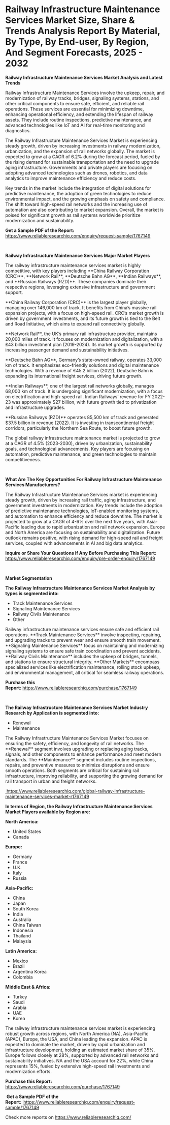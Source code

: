 <p><h1>Railway Infrastructure Maintenance Services Market Size, Share & Trends Analysis Report By Material, By Type, By End-user, By Region, And Segment Forecasts, 2025 - 2032</h1></p><p><strong>Railway Infrastructure Maintenance Services Market Analysis and Latest Trends</strong></p>
<p><p>Railway Infrastructure Maintenance Services involve the upkeep, repair, and modernization of railway tracks, bridges, signaling systems, stations, and other critical components to ensure safe, efficient, and reliable rail operations. These services are essential for minimizing downtime, enhancing operational efficiency, and extending the lifespan of railway assets. They include routine inspections, predictive maintenance, and advanced technologies like IoT and AI for real-time monitoring and diagnostics.</p><p>The Railway Infrastructure Maintenance Services Market is experiencing steady growth, driven by increasing investments in railway modernization, urbanization, and the expansion of rail networks globally. The market is expected to grow at a CAGR of 6.2% during the forecast period, fueled by the rising demand for sustainable transportation and the need to upgrade aging infrastructure. Governments and private players are focusing on adopting advanced technologies such as drones, robotics, and data analytics to improve maintenance efficiency and reduce costs.</p><p>Key trends in the market include the integration of digital solutions for predictive maintenance, the adoption of green technologies to reduce environmental impact, and the growing emphasis on safety and compliance. The shift toward high-speed rail networks and the increasing use of automation are also contributing to market expansion. Overall, the market is poised for significant growth as rail systems worldwide prioritize modernization and sustainability.</p></p>
<p><strong>Get a Sample PDF of the Report:&nbsp;</strong> <a href="https://www.reliableresearchiq.com/enquiry/request-sample/1767149?utm_campaign=1996&utm_medium=2&utm_source=Github&utm_content=ia&utm_term=23012025&utm_id=railway-infrastructure-maintenance-services">https://www.reliableresearchiq.com/enquiry/request-sample/1767149</a></p>
<p>&nbsp;</p>
<p><strong>Railway Infrastructure Maintenance Services Major Market Players</strong></p>
<p><p>The railway infrastructure maintenance services market is highly competitive, with key players including **China Railway Corporation (CRC)**, **Network Rail**, **Deutsche Bahn AG**, **Indian Railways**, and **Russian Railways (RZD)**. These companies dominate their respective regions, leveraging extensive infrastructure and government support.  </p><p>**China Railway Corporation (CRC)** is the largest player globally, managing over 146,000 km of track. It benefits from China’s massive rail expansion projects, with a focus on high-speed rail. CRC’s market growth is driven by government investments, and its future growth is tied to the Belt and Road Initiative, which aims to expand rail connectivity globally.  </p><p>**Network Rail**, the UK’s primary rail infrastructure provider, maintains 20,000 miles of track. It focuses on modernization and digitalization, with a £43 billion investment plan (2019-2024). Its market growth is supported by increasing passenger demand and sustainability initiatives.  </p><p>**Deutsche Bahn AG**, Germany’s state-owned railway, operates 33,000 km of track. It emphasizes eco-friendly solutions and digital maintenance technologies. With a revenue of €45.2 billion (2022), Deutsche Bahn is expanding its international freight services, driving future growth.  </p><p>**Indian Railways**, one of the largest rail networks globally, manages 68,000 km of track. It is undergoing significant modernization, with a focus on electrification and high-speed rail. Indian Railways’ revenue for FY 2022-23 was approximately $27 billion, with future growth tied to privatization and infrastructure upgrades.  </p><p>**Russian Railways (RZD)** operates 85,500 km of track and generated $37.5 billion in revenue (2022). It is investing in transcontinental freight corridors, particularly the Northern Sea Route, to boost future growth.  </p><p>The global railway infrastructure maintenance market is projected to grow at a CAGR of 4.5% (2023-2030), driven by urbanization, sustainability goals, and technological advancements. Key players are focusing on automation, predictive maintenance, and green technologies to maintain competitiveness.</p></p>
<p>&nbsp;</p>
<p><strong>What Are The Key Opportunities For Railway Infrastructure Maintenance Services Manufacturers?</strong></p>
<p><p>The Railway Infrastructure Maintenance Services market is experiencing steady growth, driven by increasing rail traffic, aging infrastructure, and government investments in modernization. Key trends include the adoption of predictive maintenance technologies, IoT-enabled monitoring systems, and automation to enhance efficiency and reduce downtime. The market is projected to grow at a CAGR of 4-6% over the next five years, with Asia-Pacific leading due to rapid urbanization and rail network expansion. Europe and North America are focusing on sustainability and digitalization. Future outlook remains positive, with rising demand for high-speed rail and freight services, coupled with advancements in AI and big data analytics.</p></p>
<p><strong>Inquire or Share Your Questions If Any Before Purchasing This Report:</strong> <a href="https://www.reliableresearchiq.com/enquiry/pre-order-enquiry/1767149?utm_campaign=1996&utm_medium=2&utm_source=Github&utm_content=ia&utm_term=23012025&utm_id=railway-infrastructure-maintenance-services">https://www.reliableresearchiq.com/enquiry/pre-order-enquiry/1767149</a></p>
<p>&nbsp;</p>
<p><strong>Market Segmentation</strong></p>
<p><strong>The Railway Infrastructure Maintenance Services Market Analysis by types is segmented into:</strong></p>
<p><ul><li>Track Maintenance Services</li><li>Signaling Maintenance Services</li><li>Railway Civils Maintenance</li><li>Other</li></ul></p>
<p><p>Railway infrastructure maintenance services ensure safe and efficient rail operations. **Track Maintenance Services** involve inspecting, repairing, and upgrading tracks to prevent wear and ensure smooth train movement. **Signaling Maintenance Services** focus on maintaining and modernizing signaling systems to ensure safe train coordination and prevent accidents. **Railway Civils Maintenance** includes the upkeep of bridges, tunnels, and stations to ensure structural integrity. **Other Markets** encompass specialized services like electrification maintenance, rolling stock upkeep, and environmental management, all critical for seamless railway operations.</p></p>
<p><strong>Purchase this Report:&nbsp;</strong><a href="https://www.reliableresearchiq.com/purchase/1767149?utm_campaign=1996&utm_medium=2&utm_source=Github&utm_content=ia&utm_term=23012025&utm_id=railway-infrastructure-maintenance-services">https://www.reliableresearchiq.com/purchase/1767149</a></p>
<p>&nbsp;</p>
<p><strong>The Railway Infrastructure Maintenance Services Market Industry Research by Application is segmented into:</strong></p>
<p><ul><li>Renewal</li><li>Maintenance</li></ul></p>
<p><p>The Railway Infrastructure Maintenance Services Market focuses on ensuring the safety, efficiency, and longevity of rail networks. The **Renewal** segment involves upgrading or replacing aging tracks, signals, and other components to enhance performance and meet modern standards. The **Maintenance** segment includes routine inspections, repairs, and preventive measures to minimize disruptions and ensure smooth operations. Both segments are critical for sustaining rail infrastructure, improving reliability, and supporting the growing demand for rail transport in urban and freight networks.</p></p>
<p><a href="https://www.reliableresearchiq.com/global-railway-infrastructure-maintenance-services-market-r1767149?utm_campaign=1996&utm_medium=2&utm_source=Github&utm_content=ia&utm_term=23012025&utm_id=railway-infrastructure-maintenance-services">&nbsp;https://www.reliableresearchiq.com/global-railway-infrastructure-maintenance-services-market-r1767149</a></p>
<p><strong>In terms of Region, the Railway Infrastructure Maintenance Services Market Players available by Region are:</strong></p>
<p>
    <p> <strong> North America: </strong>
        <ul>
            <li>United States</li>
            <li>Canada</li>
        </ul>
        </p> 
    <p> <strong> Europe: </strong>
        <ul>
            <li>Germany</li>
            <li>France</li>
            <li>U.K.</li>
            <li>Italy</li>
            <li>Russia</li>
        </ul>
        </p> 
    <p> <strong> Asia-Pacific: </strong>
        <ul>
            <li>China</li>
            <li>Japan</li>
            <li>South Korea</li>
            <li>India</li>
            <li>Australia</li>
            <li>China Taiwan</li>
            <li>Indonesia</li>
            <li>Thailand</li>
            <li>Malaysia</li>
        </ul>
        </p> 
    <p> <strong> Latin America: </strong>
        <ul>
            <li>Mexico</li>
            <li>Brazil</li>
            <li>Argentina Korea</li>
            <li>Colombia</li>
        </ul>
        </p> 
    <p> <strong> Middle East & Africa: </strong>
        <ul>
            <li>Turkey</li>
            <li>Saudi</li>
            <li>Arabia</li>
            <li>UAE</li>
            <li>Korea</li>
        </ul>
    </p>
    </p>
<p><p>The railway infrastructure maintenance services market is experiencing robust growth across regions, with North America (NA), Asia-Pacific (APAC), Europe, the USA, and China leading the expansion. APAC is expected to dominate the market, driven by rapid urbanization and infrastructure development, holding an estimated market share of 35%. Europe follows closely at 28%, supported by advanced rail networks and sustainability initiatives. NA and the USA account for 22%, while China represents 15%, fueled by extensive high-speed rail investments and modernization efforts.</p></p>
<p><strong>Purchase this Report: </strong><a href="https://www.reliableresearchiq.com/purchase/1767149?utm_campaign=1996&utm_medium=2&utm_source=Github&utm_content=ia&utm_term=23012025&utm_id=railway-infrastructure-maintenance-services">https://www.reliableresearchiq.com/purchase/1767149</a></p>
<p>&nbsp;<strong>Get a Sample PDF of the Report:&nbsp;&nbsp;</strong><a href="https://www.reliableresearchiq.com/enquiry/request-sample/1767149?utm_campaign=1996&utm_medium=2&utm_source=Github&utm_content=ia&utm_term=23012025&utm_id=railway-infrastructure-maintenance-services">https://www.reliableresearchiq.com/enquiry/request-sample/1767149</a></p>
<p><strong></strong></p>
<p>Check more reports on <a href="https://www.reliableresearchiq.com/?utm_campaign=1996&utm_medium=2&utm_source=Github&utm_content=ia&utm_term=23012025&utm_id=railway-infrastructure-maintenance-services">https://www.reliableresearchiq.com/</a></p>